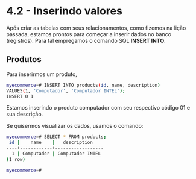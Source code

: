 # 4.2 - Inserindo valores

Após criar as tabelas com seus relacionamentos, como fizemos na lição passada, estamos prontos para começar a inserir dados no banco (registros). Para tal empregamos o comando SQL **INSERT INTO**.

## Produtos

Para inserirmos um produto, 

```bash
myecommerce=# INSERT INTO products(id, name, description)
VALUES(1, 'Computador', 'Computador INTEL');
INSERT 0 1
```

Estamos inserindo o produto computador com seu respectivo código  01 e sua descrição.

Se quisermos visualizar os dados, usamos o comando:

```bash
myecommerce=# SELECT * FROM products;
 id |    name    |   description
----+------------+------------------
  1 | Computador | Computador INTEL
(1 row)

myecommerce=#
```